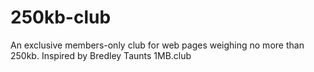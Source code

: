 # 250kb-club
An exclusive members-only club for web pages weighing no more than 250kb. Inspired by Bredley Taunts 1MB.club
